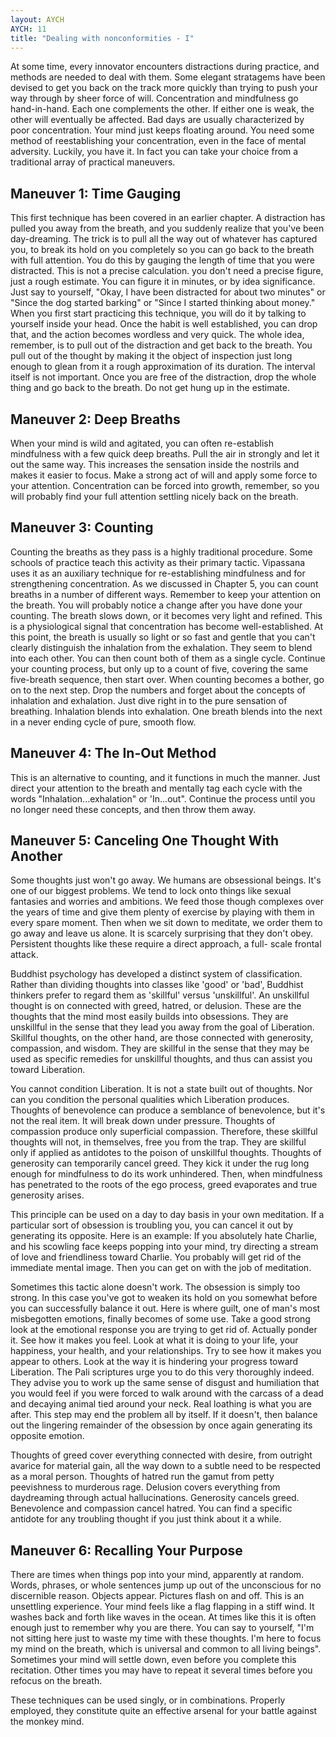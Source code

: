 ```yaml
---
layout: AYCH
AYCH: 11
title: "Dealing with nonconformities - I"
---
```


At some time, every innovator encounters distractions during practice, and methods are needed to deal with them. Some elegant stratagems have been devised to get you back on the track more quickly than trying to push your way through by sheer force of will. Concentration and mindfulness go hand-in-hand. Each one complements the other. If either one is weak, the other will eventually be affected. Bad days are usually characterized by poor concentration. Your mind just keeps floating around. You need some method of reestablishing your concentration, even in the face of mental adversity. Luckily, you have it. In fact you can take your choice from a traditional array of practical maneuvers.

## Maneuver 1: Time Gauging

This first technique has been covered in an earlier chapter. A distraction has pulled you away from the breath, and you suddenly realize that you've been day-dreaming. The trick is to pull all the way out of whatever has captured you, to break its hold on you completely so you can go back to the breath with full attention. You do this by gauging the length of time that you were distracted. This is not a precise calculation. you don't need a precise figure, just a rough estimate. You can figure it in minutes, or by idea significance. Just say to yourself, "Okay, I have been distracted for about two minutes" or "Since the dog started barking" or "Since I started thinking about money." When you first start practicing this technique, you will do it by talking to yourself inside your head. Once the habit is well established, you can drop that, and the action becomes wordless and very quick. The whole idea, remember, is to pull out of the distraction and get back to the breath. You pull out of the thought by making it the object of inspection just long enough to glean from it a rough approximation of its duration. The interval itself is not important. Once you are free of the distraction, drop the whole thing and go back to the breath. Do not get hung up in the estimate.

## Maneuver 2: Deep Breaths

When your mind is wild and agitated, you can often re-establish mindfulness with a few quick deep breaths. Pull the air in strongly and let it out the same way. This increases the sensation inside the nostrils and makes it easier to focus. Make a strong act of will and apply some force to your attention. Concentration can be forced into growth, remember, so you will probably find your full attention settling nicely back on the breath.

## Maneuver 3: Counting

Counting the breaths as they pass is a highly traditional procedure. Some schools of practice teach this activity as their primary tactic. Vipassana uses it as an auxiliary technique for re-establishing mindfulness and for strengthening concentration. As we discussed in Chapter 5, you can count breaths in a number of different ways. Remember to keep your attention on the breath. You will probably notice a change after you have done your counting. The breath slows down, or it becomes very light and refined. This is a physiological signal that concentration has become well-established. At this point, the breath is usually so light or so fast and gentle that you can't clearly distinguish the inhalation from the exhalation. They seem to blend into each other. You can then count both of them as a single cycle. Continue your counting process, but only up to a count of five, covering the same five-breath sequence, then start over. When counting becomes a bother, go on to the next step. Drop the numbers and forget about the concepts of inhalation and exhalation. Just dive right in to the pure sensation of breathing. Inhalation blends into exhalation. One breath blends into the next in a never ending cycle of pure, smooth flow.

## Maneuver 4: The In-Out Method

This is an alternative to counting, and it functions in much the manner. Just direct your attention to the breath and mentally tag each cycle with the words "Inhalation...exhalation" or 'In...out". Continue the process until you no longer need these concepts, and then throw them away.

## Maneuver 5: Canceling One Thought With Another

Some thoughts just won't go away. We humans are obsessional beings. It's one of our biggest problems. We tend to lock onto things like sexual fantasies and worries and ambitions. We feed those though complexes over the years of time and give them plenty of exercise by playing with them in every spare moment. Then when we sit down to meditate, we order them to go away and leave us alone. It is scarcely surprising that they don't obey. Persistent thoughts like these require a direct approach, a full- scale frontal attack.

Buddhist psychology has developed a distinct system of classification. Rather than dividing thoughts into classes like 'good' or 'bad', Buddhist thinkers prefer to regard them as 'skillful' versus 'unskillful'. An unskillful thought is on connected with greed, hatred, or delusion. These are the thoughts that the mind most easily builds into obsessions. They are unskillful in the sense that they lead you away from the goal of Liberation. Skillful thoughts, on the other hand, are those connected with generosity, compassion, and wisdom. They are skillful in the sense that they may be used as specific remedies for unskillful thoughts, and thus can assist you toward Liberation.

You cannot condition Liberation. It is not a state built out of thoughts. Nor can you condition the personal qualities which Liberation produces. Thoughts of benevolence can produce a semblance of benevolence, but it's not the real item. It will break down under pressure. Thoughts of compassion produce only superficial compassion. Therefore, these skillful thoughts will not, in themselves, free you from the trap. They are skillful only if applied as antidotes to the poison of unskillful thoughts. Thoughts of generosity can temporarily cancel greed. They kick it under the rug long enough for mindfulness to do its work unhindered. Then, when mindfulness has penetrated to the roots of the ego process, greed evaporates and true generosity arises.

This principle can be used on a day to day basis in your own meditation. If a particular sort of obsession is troubling you, you can cancel it out by generating its opposite. Here is an example: If you absolutely hate Charlie, and his scowling face keeps popping into your mind, try directing a stream of love and friendliness toward Charlie. You probably will get rid of the immediate mental image. Then you can get on with the job of meditation.

Sometimes this tactic alone doesn't work. The obsession is simply too strong. In this case you've got to weaken its hold on you somewhat before you can successfully balance it out. Here is where guilt, one of man's most misbegotten emotions, finally becomes of some use. Take a good strong look at the emotional response you are trying to get rid of. Actually ponder it. See how it makes you feel. Look at what it is doing to your life, your happiness, your health, and your relationships. Try to see how it makes you appear to others. Look at the way it is hindering your progress toward Liberation. The Pali scriptures urge you to do this very thoroughly indeed. They advise you to work up the same sense of disgust and humiliation that you would feel if you were forced to walk around with the carcass of a dead and decaying animal tied around your neck. Real loathing is what you are after. This step may end the problem all by itself. If it doesn't, then balance out the lingering remainder of the obsession by once again generating its opposite emotion.

Thoughts of greed cover everything connected with desire, from outright avarice for material gain, all the way down to a subtle need to be respected as a moral person. Thoughts of hatred run the gamut from petty peevishness to murderous rage. Delusion covers everything from daydreaming through actual hallucinations. Generosity cancels greed. Benevolence and compassion cancel hatred. You can find a specific antidote for any troubling thought if you just think about it a while.

## Maneuver 6: Recalling Your Purpose

There are times when things pop into your mind, apparently at random. Words, phrases, or whole sentences jump up out of the unconscious for no discernible reason. Objects appear. Pictures flash on and off. This is an unsettling experience. Your mind feels like a flag flapping in a stiff wind. It washes back and forth like waves in the ocean. At times like this it is often enough just to remember why you are there. You can say to yourself, "I'm not sitting here just to waste my time with these thoughts. I'm here to focus my mind on the breath, which is universal and common to all living beings". Sometimes your mind will settle down, even before you complete this recitation. Other times you may have to repeat it several times before you refocus on the breath.

These techniques can be used singly, or in combinations. Properly employed, they constitute quite an effective arsenal for your battle against the monkey mind.
